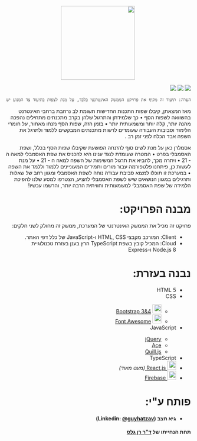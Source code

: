 <div dir="rtl">
<p align="center">
  <a href="https://asmlearn.com/"><img src="https://asm-learn.web.app/img/ASMLearnLogoBlack.png" width="200"></a>
</p>
  
[![](https://img.shields.io/badge/Engine-Docs-lightgray)](https://solanoam.github.io/assembler-submit-engine/)
[![](https://img.shields.io/badge/Firebase-v7.19.0-blue)](https://firebase.google.com/docs/web/setup?authuser=0#from-the-cdn)
[![](https://img.shields.io/badge/Version-v1.0.0-lightblue)](https://asmlearn.com/)

```diff
הערה: תיעוד זה מקיף את פרויקט הממשק האינטרנטי בלבד, על מנת לצפות בתיעוד צד המנוע יש להכנס לקישור שבתגיות 
```
מאז המצאתן, קיבלו שפות התכנות החדישות תשומת לב נרחבת ברחבי האינטרנט בהשוואה לשפות הסף • כך שלמידתן והתרגול שלהן בקרב מתכנתים מתחילים נהפכה מהנה יותר, קלה יותר ומשמעותית יותר • בזמן הזה, שפות הסף נזנחו מאחור, על חומרי הלימוד וסביבות העבודה שעומדים לרשות מתכנתים המבקשים ללמוד ולתרגל את השפה אבד הכלח לפני זמן רב .

אסמלרן כאן על מנת לשים סוף להזנחה הפושעת שקיבלו שפות הסף בכלל, ושפת האסמבלי בפרט • המטרה שעומדת לנגד ענינו היא להכניס את שפת האסמבלי למאה ה - 21 • ויתרה מכך, להביא את תרגול המשימות של השפה למאה ה - 21 • על מנת לעשות כן, פיתחנו פלטפורמה עבור מורים ותמידים המעוניינים ללמוד וללמד את השפה • במערכת זו תוכלו למצוא סביבת עבודה נוחה לשפת האסמבלי ומגוון רחב של שאלות ותרגילים במגוון הנושאים שיש לשפת האסמבלי להציע, הצטרפו למסע שלנו להפיכת הלמידה של שפת האסמבלי למשמעותית וחוויתית הרבה יותר, והרשמו עכשיו!

# מבנה הפרויקט:
פרויקט זה מכיל את הממשק האינטרנטי של המערכת, ממשק זה מחולק לשני חלקים:
- Client: המורכב מקבצי HTML, CSS ו-JavaScript של כלל דפי האתר.
- Cloud: המכיל קובץ בשפת TypeScript הרץ בענן בעזרת טכנולוגיית Node.js 8 ו-Express
# נבנה בעזרת:
<ul>
  <li>HTML 5</li>  
  <li>CSS</li> 
    <ul>
      <li>
        <img style="object-fit: contain" src="https://i.dlpng.com/static/png/432835_preview.png" width="24"/> 
        <a href="https://getbootstrap.com/">Bootstrap 3&4</a>
      </li>
      <li>
        <img 
             style="object-fit: contain" 
             src="https://res.cloudinary.com/tipsmoon/image/upload/$wpsize_!_cld_full!,w_300,h_300,c_scale/v1589727839/font-awesome-logo.png" width="24"/> 
        <a href="https://fontawesome.com/">Font Awesome</a>
      </li> 
    </ul> 
  <li>JavaScript</li> 
  <ul>
      <li><a href="https://code.jquery.com/">jQuery</a></li> 
      <li><a href="https://ace.c9.io/">Ace</a></li>
      <li><a href="https://quilljs.com/">Quill.js</a></li>
  </ul> 
  <li>TypeScript</li> 
  <li>
    <a href="https://reactjs.org/" target="_blank">
      <img style="object-fit: contain" src="https://www.react-israel.co.il/wp-content/uploads/2019/05/React.js_logo-512.png" width="24"> React.js
    </a><i>(מעט מאוד)</i>
  </li> 
  
  <li>
    <a href="https://firebase.google.com/" target="_blank">
      <img src="https://www.gstatic.com/mobilesdk/160503_mobilesdk/logo/2x/firebase_28dp.png" width="24"> Firebase
    </a>
</li> 
</ul>   

# פותח ע"י:
<ul>
  <li><h4>גיא חצב (Linkedin: <a href="https://www.linkedin.com/in/guyhatzav/">@guyhatzav</a>)</h4></li>
</ul>
<h4>תחת הנחייתו של <a href="https://www.eng.biu.ac.il/gellesr/">ד"ר רן גלס</a></h4>

</div>
